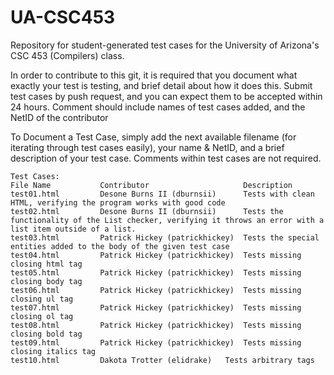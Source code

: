 # UA-CSC453
Repository for student-generated test cases for the University of Arizona's CSC 453 (Compilers) class.

In order to contribute to this git, it is required that you document what exactly your test is testing, and brief detail about how it does this. Submit test cases by push request, and you can expect them to be accepted within 24 hours. Comment should include names of test cases added, and the NetID of the contributor

To Document a Test Case, simply add the next available filename (for iterating through test cases easily), your name & NetID, and a brief description of your test case. Comments within test cases are not required.
    
	Test Cases:
	File Name			Contributor						Description
	test01.html			Desone Burns II	(dburnsii)		Tests with clean HTML, verifying the program works with good code
	test02.html			Desone Burns II	(dburnsii)		Tests the functionality of the List checker, verifying it throws an error with a list item outside of a list.
	test03.html			Patrick Hickey (patrickhickey)	Tests the special entities added to the body of the given test case
	test04.html			Patrick Hickey (patrickhickey)	Tests missing closing html tag
	test05.html			Patrick Hickey (patrickhickey)	Tests missing closing body tag
	test06.html			Patrick Hickey (patrickhickey)	Tests missing closing ul tag
	test07.html			Patrick Hickey (patrickhickey)	Tests missing closing ol tag
	test08.html			Patrick Hickey (patrickhickey)	Tests missing closing bold tag
	test09.html			Patrick Hickey (patrickhickey)	Tests missing closing italics tag
	test10.html			Dakota Trotter (elidrake)	Tests arbitrary tags
